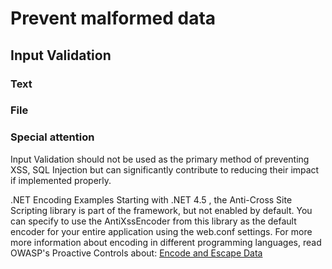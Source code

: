 # Prevent malformed data

## Input Validation

### Text

### File

### Special attention
Input Validation should not be used as the primary method of preventing XSS, SQL Injection but can significantly contribute to reducing their impact if implemented properly.

.NET Encoding Examples
Starting with .NET 4.5 , the Anti-Cross Site Scripting library is part of the framework, but not enabled by default. You can specify to use the AntiXssEncoder from this library as the default encoder for your entire application using the web.conf settings.
For more more information about encoding in different programming languages, read OWASP's Proactive Controls about: [Encode and Escape Data](https://owasp.org/www-project-proactive-controls/v3/en/c4-encode-escape-data)